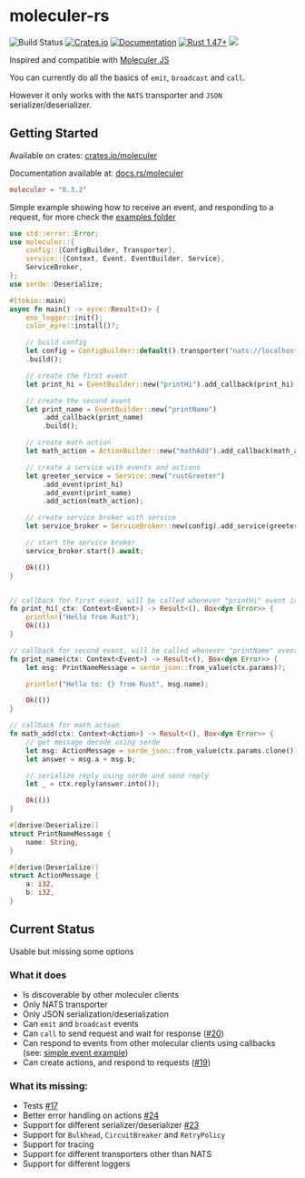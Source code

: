 # moleculer-rs

![Build Status](https://github.com/primcloud/moleculer/workflows/Rust/badge.svg)
[![Crates.io](https://img.shields.io/crates/v/moleculer.svg)](https://crates.io/crates/moleculer)
[![Documentation](https://docs.rs/moleculer/badge.svg)](https://docs.rs/moleculer)
[![Rust 1.47+](https://img.shields.io/badge/rust-1.47+-orange.svg)](https://www.rust-lang.org)
![](https://img.shields.io/badge/unsafe-forbidden-brightgreen.svg)

Inspired and compatible with [Moleculer JS](https://github.com/moleculerjs/moleculer)

You can currently do all the basics of `emit`, `broadcast` and `call`.

However it only works with the `NATS` transporter and `JSON` serializer/deserializer.

## Getting Started

Available on crates: [crates.io/moleculer](https://crates.io/crates/moleculer)

Documentation available at: [docs.rs/moleculer](https://docs.rs/moleculer/)

```toml
moleculer = "0.3.2"
```

Simple example showing how to receive an event, and responding to a request, for more check the [examples folder](https://github.com/primcloud/moleculer-rs/tree/master/examples)

```rust
use std::error::Error;
use moleculer::{
    config::{ConfigBuilder, Transporter},
    service::{Context, Event, EventBuilder, Service},
    ServiceBroker,
};
use serde::Deserialize;

#[tokio::main]
async fn main() -> eyre::Result<()> {
    env_logger::init();
    color_eyre::install()?;

    // build config
    let config = ConfigBuilder::default().transporter("nats://localhost:4222")
    .build();

    // create the first event
    let print_hi = EventBuilder::new("printHi").add_callback(print_hi).build();

    // create the second event
    let print_name = EventBuilder::new("printName")
        .add_callback(print_name)
        .build();

    // create math action
    let math_action = ActionBuilder::new("mathAdd").add_callback(math_add).build();

    // create a service with events and actions
    let greeter_service = Service::new("rustGreeter")
        .add_event(print_hi)
        .add_event(print_name)
        .add_action(math_action);

    // create service broker with service
    let service_broker = ServiceBroker::new(config).add_service(greeter_service);

    // start the service broker
    service_broker.start().await;

    Ok(())
}


// callback for first event, will be called whenever "printHi" event is received
fn print_hi(_ctx: Context<Event>) -> Result<(), Box<dyn Error>> {
    println!("Hello from Rust");
    Ok(())
}

// callback for second event, will be called whenever "printName" event is received
fn print_name(ctx: Context<Event>) -> Result<(), Box<dyn Error>> {
    let msg: PrintNameMessage = serde_json::from_value(ctx.params)?;

    println!("Hello to: {} from Rust", msg.name);

    Ok(())
}

// callback for math action
fn math_add(ctx: Context<Action>) -> Result<(), Box<dyn Error>> {
    // get message decode using serde
    let msg: ActionMessage = serde_json::from_value(ctx.params.clone())?;
    let answer = msg.a + msg.b;

    // serialize reply using serde and send reply
    let _ = ctx.reply(answer.into());

    Ok(())
}

#[derive(Deserialize)]
struct PrintNameMessage {
    name: String,
}

#[derive(Deserialize)]
struct ActionMessage {
    a: i32,
    b: i32,
}
```

## Current Status

Usable but missing some options

### What it does

- Is discoverable by other moleculer clients
- Only NATS transporter
- Only JSON serialization/deserialization
- Can `emit` and `broadcast` events
- Can `call` to send request and wait for response ([#20](https://github.com/primcloud/moleculer-rs/pull/20))
- Can respond to events from other molecular clients using callbacks (see: [simple event example](https://github.com/primcloud/moleculer-rs/blob/master/examples/simple_event.rs))
- Can create actions, and respond to requests ([#19](https://github.com/primcloud/moleculer-rs/pull/19))

### What its missing:

- Tests [#17](https://github.com/primcloud/moleculer-rs/issues/17)
- Better error handling on actions [#24](https://github.com/primcloud/moleculer-rs/issues/24)
- Support for different serializer/deserializer [#23](https://github.com/primcloud/moleculer-rs/issues/23)
- Support for `Bulkhead`, `CircuitBreaker` and `RetryPolicy`
- Support for tracing
- Support for different transporters other than NATS
- Support for different loggers
